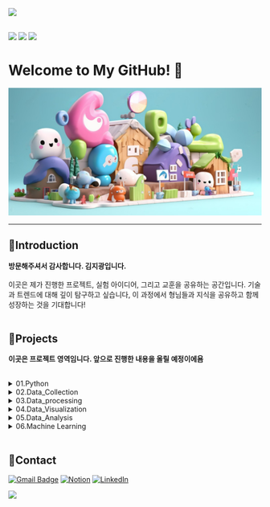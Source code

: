 <img src="https://capsule-render.vercel.app/api?type=waving&color=000080&height=200&section=header&text=WASSUP2&fontSize=70&fontColor=FFFFFF" /><br>

##  


<img src="https://img.shields.io/badge/Python-14354C?style=for-the-badge&logo=python&logoColor=white" /> <img src="https://img.shields.io/badge/MySQL-00000F?style=for-the-badge&logo=mysql&logoColor=white" /> <img src="https://img.shields.io/badge/Made%20with-Jupyter-orange?style=for-the-badge&logo=Jupyter"/>

# Welcome to My GitHub! 👋


![Colorful cartoon village scene](image/cute.png)

---
## 🌟Introduction

**방문해주셔서 감사합니다. 김지광입니다.**<br>
<br>
이곳은 제가 진행한 프로젝트, 실험 아이디어, 그리고 교훈을 공유하는 공간입니다. 기술과 트렌드에 대해 깊이 탐구하고 싶습니다, 이 과정에서 형님들과 지식을 공유하고 함께 성장하는 것을 기대합니다!<br>
 <br>
## 🧩Projects

**이곳은 프로젝트 영역임니다. 앞으로 진행한 내용을 올릴 예정이에욤** <br><br>

<details>

  <summary>01.Python </summary>
---
* [01.Python_Markdown](https://github.com/JIPaang/wassup2/blob/main/python_grammar/01.Python_Markdown.ipynb) <br>

* [02.Python_Data type & Variable](https://github.com/JIPaang/wassup2/blob/main/python_grammar/02.Python_Data%20type%20%26%20Variable.ipynb) <br>
  
* [03.Python_List](https://github.com/JIPaang/wassup2/blob/main/python_grammar/03.Python_List.ipynb) <br>

* [04.Python_Data Types](https://github.com/JIPaang/wassup2/blob/main/python_grammar/04.Python_Data%20Types.ipynb) <br>

* [05.Python Conditional Statement](https://github.com/JIPaang/wassup2/blob/main/python_grammar/05.Python%20Conditional%20Statement.ipynb) <br>

* [06.Phython_Functions&File](https://github.com/JIPaang/wassup2/blob/main/python_grammar/06.Phython_Functions%26File.ipynb) <br>

* [07.Processing related to classes](https://github.com/JIPaang/wassup2/blob/main/python_grammar/07.Processing%20related%20to%20classes.ipynb) <br>
  
* [Python_300제 1~50](https://github.com/JIPaang/wassup2/blob/main/python_grammar/Python_300%EC%A0%9C%201~50.ipynb) <br>
  
* [Python_300제 51~100](https://github.com/JIPaang/wassup2/blob/main/python_grammar/Python_300%EC%A0%9C%2051~100.ipynb) <br>
  
* [Python 300제 100~150](https://github.com/JIPaang/wassup2/blob/main/python_grammar/Python%20300%EC%A0%9C%20100~150.ipynb) <br>
  
* [Python 300제 151~200](https://github.com/JIPaang/wassup2/blob/main/python_grammar/Python%20300%EC%A0%9C%20151~200.ipynb) <br>
  
* [자료형&변수_연습문제_실습](https://github.com/JIPaang/wassup2/blob/main/01.%20Python_grammar/%EC%9E%90%EB%A3%8C%ED%98%95%26%EB%B3%80%EC%88%98_%EC%97%B0%EC%8A%B5%EB%AC%B8%EC%A0%9C_%EC%8B%A4%EC%8A%B5.ipynb) <br>

* [제어문_연습문제_실습용](https://github.com/JIPaang/wassup2/blob/main/python_grammar/%EC%A0%9C%EC%96%B4%EB%AC%B8_%EC%97%B0%EC%8A%B5%EB%AC%B8%EC%A0%9C_%EC%8B%A4%EC%8A%B5%EC%9A%A9.ipynb) <br>
  
* [코딩연습_전화번호프로그램_실습용](https://github.com/JIPaang/wassup2/blob/main/python_grammar/%EC%BD%94%EB%94%A9%EC%97%B0%EC%8A%B5_%EC%A0%84%ED%99%94%EB%B2%88%ED%98%B8%ED%94%84%EB%A1%9C%EA%B7%B8%EB%9E%A8_%EC%8B%A4%EC%8A%B5%EC%9A%A9.ipynb) <br>
 
* [클래스&내장함수_연습문제_실습용](https://github.com/JIPaang/wassup2/blob/main/01.%20Python_grammar/%ED%81%B4%EB%9E%98%EC%8A%A4%26%EB%82%B4%EC%9E%A5%ED%95%A8%EC%88%98_%EC%97%B0%EC%8A%B5%EB%AC%B8%EC%A0%9C_%EC%8B%A4%EC%8A%B5%EC%9A%A9.ipynb) <br>
  
* [함수&입출력_연습문제_실습](https://github.com/JIPaang/wassup2/blob/main/01.%20Python_grammar/%ED%95%A8%EC%88%98%26%EC%9E%85%EC%B6%9C%EB%A0%A5_%EC%97%B0%EC%8A%B5%EB%AC%B8%EC%A0%9C_%EC%8B%A4%EC%8A%B5.ipynb) <br>

</details>

<details>
 <summary>02.Data_Collection </summary>

* [01.BeautifulSoup](https://github.com/JIPaang/wassup2/blob/main/02.%20Data_Collection/01_BeautifulSoup.ipynb) <br>

* [02.Requests](https://github.com/JIPaang/wassup2/blob/main/02.%20Data_Collection/02_Requests.ipynb) <br>

* [03.API](https://github.com/JIPaang/wassup2/blob/main/02.%20Data_Collection/03_API.ipynb) <br>

* [04.Selenium](https://github.com/JIPaang/wassup2/blob/main/02.%20Data_Collection/04_Selenium.ipynb) <br>

* [05.web_scraping](https://github.com/JIPaang/wassup2/blob/main/02.%20Data_Collection/web_scraping.py) <br>

</details>

<details>
 <summary>03.Data_processing </summary>

 * [01.Numpy](https://github.com/JIPaang/wassup2/blob/main/03.%20Data_processing/01_Numpy.ipynb) <br>

 * [02.Numpy_Quiz_실습](https://github.com/JIPaang/wassup2/blob/main/03.%20Data_processing/01_Numpy_Quiz_%EC%8B%A4%EC%8A%B5.ipynb) <br>

 * [03.Pandas 패키지의 소개](https://github.com/JIPaang/wassup2/blob/main/03.%20Data_processing/02.1_Pandas%20%ED%8C%A8%ED%82%A4%EC%A7%80%EC%9D%98%20%EC%86%8C%EA%B0%9C.ipynb) <br>

 * [04.Pandas 데이터 입출력](https://github.com/JIPaang/wassup2/blob/main/03.%20Data_processing/02.2_Pandas%20%EB%8D%B0%EC%9D%B4%ED%84%B0%20%EC%9E%85%EC%B6%9C%EB%A0%A5.ipynb) <br>

 * [05.Pandas 데이터프레임 고급 인덱싱](https://github.com/JIPaang/wassup2/blob/main/03.%20Data_processing/02.3_Pandas%20%EB%8D%B0%EC%9D%B4%ED%84%B0%ED%94%84%EB%A0%88%EC%9E%84%20%EA%B3%A0%EA%B8%89%20%EC%9D%B8%EB%8D%B1%EC%8B%B1.ipynb) <br>

 * [06.Pandas 데이터프레임 데이터 조작](https://github.com/JIPaang/wassup2/blob/main/03.%20Data_processing/02.4_Pandas%20%EB%8D%B0%EC%9D%B4%ED%84%B0%ED%94%84%EB%A0%88%EC%9E%84%20%EB%8D%B0%EC%9D%B4%ED%84%B0%20%EC%A1%B0%EC%9E%91.ipynb) <br>

 * [07.데이터프레임 인덱스 조작](https://github.com/JIPaang/wassup2/blob/main/03.%20Data_processing/02.5_Pandas%20%EB%8D%B0%EC%9D%B4%ED%84%B0%ED%94%84%EB%A0%88%EC%9E%84%20%EC%9D%B8%EB%8D%B1%EC%8A%A4%20%EC%A1%B0%EC%9E%91.ipynb) <br>

 * [08.데이터프레임 합성](https://github.com/JIPaang/wassup2/blob/main/03.%20Data_processing/02.6_Pandas%20%EB%8D%B0%EC%9D%B4%ED%84%B0%ED%94%84%EB%A0%88%EC%9E%84%20%ED%95%A9%EC%84%B1.ipynb) <br>

 * [09.피봇테이블과 그룹분석](https://github.com/JIPaang/wassup2/blob/main/03.%20Data_processing/02.7_Pandas%20%ED%94%BC%EB%B4%87%ED%85%8C%EC%9D%B4%EB%B8%94%EA%B3%BC%20%EA%B7%B8%EB%A3%B9%EB%B6%84%EC%84%9D.ipynb) <br>

 * [10.시계열 자료 다루기](https://github.com/JIPaang/wassup2/blob/main/03.%20Data_processing/02.8_Pandas%20%EC%8B%9C%EA%B3%84%EC%97%B4%20%EC%9E%90%EB%A3%8C%20%EB%8B%A4%EB%A3%A8%EA%B8%B0.ipynb) <br>

</details>

<details>
 <summary>04.Data_Visualization</summary>

 * [01.시각화 패키지 맷플롯리브 소개](https://github.com/JIPaang/wassup2/blob/main/04.%20Data_Visualization/01_%EC%8B%9C%EA%B0%81%ED%99%94%20%ED%8C%A8%ED%82%A4%EC%A7%80%20%EB%A7%B7%ED%94%8C%EB%A1%AF%EB%A6%AC%EB%B8%8C%20%EC%86%8C%EA%B0%9C.ipynb) <br>

 * [02.맷플롯리브의 여러가지 플롯](https://github.com/JIPaang/wassup2/blob/main/04.%20Data_Visualization/02_%EB%A7%B7%ED%94%8C%EB%A1%AF%EB%A6%AC%EB%B8%8C%EC%9D%98%20%EC%97%AC%EB%9F%AC%EA%B0%80%EC%A7%80%20%ED%94%8C%EB%A1%AF.ipynb) <br>

 * [03.시본을 사용한 데이터 분포 시각화](https://github.com/JIPaang/wassup2/blob/main/04.%20Data_Visualization/03_%EC%8B%9C%EB%B3%B8%EC%9D%84%20%EC%82%AC%EC%9A%A9%ED%95%9C%20%EB%8D%B0%EC%9D%B4%ED%84%B0%20%EB%B6%84%ED%8F%AC%20%EC%8B%9C%EA%B0%81%ED%99%94.ipynb) <br>

 * [04.판다스의 시각화 기능](https://github.com/JIPaang/wassup2/blob/main/04.%20Data_Visualization/04_%ED%8C%90%EB%8B%A4%EC%8A%A4%EC%9D%98%20%EC%8B%9C%EA%B0%81%ED%99%94%20%EA%B8%B0%EB%8A%A5.ipynb) <br>

 * [05.시각화 응용](https://github.com/JIPaang/wassup2/blob/main/04.%20Data_Visualization/05_%EC%8B%9C%EA%B0%81%ED%99%94%20%EC%9D%91%EC%9A%A9.ipynb) <br>

 </details>

<details>
 <summary>05.Data_Analysis</summary>

 * [01.Service_Analysis_Project](https://github.com/JIPaang/wassup2/blob/main/05_Data_Analysis/01_Service_Analysis_Project.ipynb) <br>

 * [01.DA_Mini_Project](https://github.com/JIPaang/wassup2/blob/main/05_Data_Analysis/02_DA_Mini_Project.ipynb) <br>

  </details>

<details>
 <summary>06.Machine Learning</summary>

 * [01.Label_Encoding&Neumeric_Scaling](https://github.com/JIPaang/wassup2/blob/main/06.%20Machine%20Learning/00_Label_Encoding%26Neumeric_Scaling.ipynb) <br>

 * [02.Gradient_Descent](https://github.com/JIPaang/wassup2/blob/main/06.%20Machine%20Learning/01_Gradient_Descent.ipynb) <br>

 * [03.Model_Validation](https://github.com/JIPaang/wassup2/blob/main/06.%20Machine%20Learning/02_Model_Validation.ipynb) <br>

 * [04.Regression](https://github.com/JIPaang/wassup2/blob/main/06.%20Machine%20Learning/03_Regression.ipynb) <br>

 * [05.Decision_Tree](https://github.com/JIPaang/wassup2/blob/main/06.%20Machine%20Learning/04_Decision_Tree.ipynb) <br>

 * [06.Ensemble](https://github.com/JIPaang/wassup2/blob/main/06.%20Machine%20Learning/05_Ensemble.ipynb) <br>

 * [07.Cluster_Analysis](https://github.com/JIPaang/wassup2/blob/main/06.%20Machine%20Learning/06_Cluster_Analysis.ipynb) <br>
 
  </details>
 <br>


## **🐾Contact**

[![Gmail Badge](https://img.shields.io/badge/Gmail-D14836?style=for-the-badge&logo=gmail&logoColor=white)](mailto:rpdlszjs4@gmail.com) [![Notion](https://img.shields.io/badge/Notion-000000?style=for-the-badge&logo=notion&logoColor=white)](https://oreumi.notion.site/09f569b9c9ae4b4a8e522820ac430f3d?pvs=25) [![LinkedIn](https://img.shields.io/badge/LinkedIn-0077B5?style=for-the-badge&logo=linkedin&logoColor=white)](https://www.linkedin.com/in/paaang/)


<img src="https://capsule-render.vercel.app/api?type=waving&color=000080&height=150&section=footer" />





  



